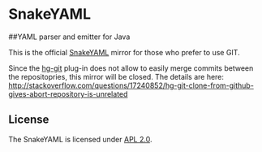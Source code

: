 SnakeYAML
=========

##YAML parser and emitter for Java

This is the official [SnakeYAML] mirror for those who prefer to use GIT.

Since the [hg-git] plug-in does not allow to easily merge commits between the repositopries, this mirror will be closed.
The details are here:
http://stackoverflow.com/questions/17240852/hg-git-clone-from-github-gives-abort-repository-is-unrelated


## License

The SnakeYAML is licensed under [APL 2.0].

  [SnakeYAML]:          http://www.snakeyaml.org/
  [APL 2.0]:            http://www.apache.org/licenses/LICENSE-2.0
  [hg-git]:             http://hg-git.github.io/


